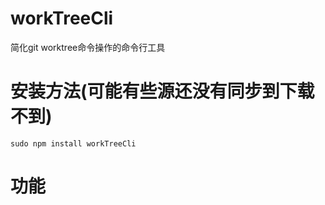 # workTreeCli
简化git worktree命令操作的命令行工具

# 安装方法(可能有些源还没有同步到下载不到)

```
sudo npm install workTreeCli
```

# 功能

